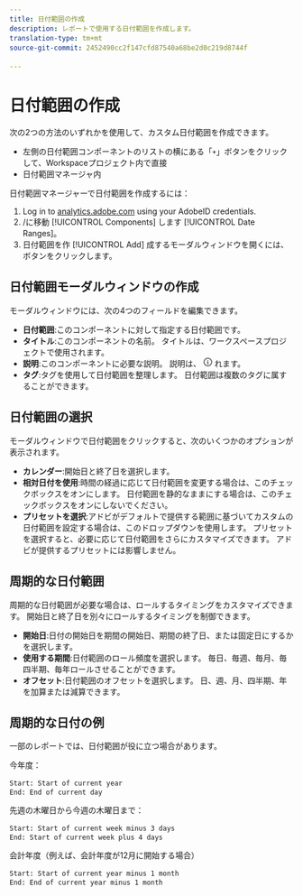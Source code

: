 ```yaml
---
title: 日付範囲の作成
description: レポートで使用する日付範囲を作成します。
translation-type: tm+mt
source-git-commit: 2452490cc2f147cfd87540a68be2d0c219d8744f

---
```



# 日付範囲の作成

次の2つの方法のいずれかを使用して、カスタム日付範囲を作成できます。

* 左側の日付範囲コンポーネントのリストの横にある「`+`」ボタンをクリックして、Workspaceプロジェクト内で直接
* 日付範囲マネージャ内

日付範囲マネージャーで日付範囲を作成するには：

1. Log in to [analytics.adobe.com](https://analytics.adobe.com) using your AdobeID credentials.
1. /に移動 [!UICONTROL Components] します [!UICONTROL Date Ranges]。
1. 日付範囲を作 [!UICONTROL Add] 成するモーダルウィンドウを開くには、ボタンをクリックします。

## 日付範囲モーダルウィンドウの作成

モーダルウィンドウには、次の4つのフィールドを編集できます。

* **日付範囲**:このコンポーネントに対して指定する日付範囲です。
* **タイトル**:このコンポーネントの名前。 タイトルは、ワークスペースプロジェクトで使用されます。
* **説明**:このコンポーネントに必要な説明。 説明は、 ![iアイコンをクリックすると表示さ](../assets/i.png) れます。
* **タグ**:タグを使用して日付範囲を整理します。 日付範囲は複数のタグに属することができます。

## 日付範囲の選択

モーダルウィンドウで日付範囲をクリックすると、次のいくつかのオプションが表示されます。

* **カレンダー**:開始日と終了日を選択します。
* **相対日付を使用**:時間の経過に応じて日付範囲を変更する場合は、このチェックボックスをオンにします。 日付範囲を静的なままにする場合は、このチェックボックスをオンにしないでください。
* **プリセットを選択**:アドビがデフォルトで提供する範囲に基づいてカスタムの日付範囲を設定する場合は、このドロップダウンを使用します。 プリセットを選択すると、必要に応じて日付範囲をさらにカスタマイズできます。 アドビが提供するプリセットには影響しません。

## 周期的な日付範囲

周期的な日付範囲が必要な場合は、ロールするタイミングをカスタマイズできます。 開始日と終了日を別々にロールするタイミングを制御できます。

* **開始日**:日付の開始日を期間の開始日、期間の終了日、または固定日にするかを選択します。
* **使用する期間**:日付範囲のロール頻度を選択します。 毎日、毎週、毎月、毎四半期、毎年ロールさせることができます。
* **オフセット**:日付範囲のオフセットを選択します。 日、週、月、四半期、年を加算または減算できます。

## 周期的な日付の例

一部のレポートでは、日付範囲が役に立つ場合があります。

今年度：

```text
Start: Start of current year
End: End of current day
```

先週の木曜日から今週の木曜日まで：

```text
Start: Start of current week minus 3 days
End: Start of current week plus 4 days
```

会計年度（例えば、会計年度が12月に開始する場合）

```text
Start: Start of current year minus 1 month
End: End of current year minus 1 month
```
